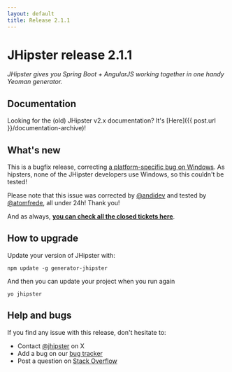 ```yaml
---
layout: default
title: Release 2.1.1
---
```


JHipster release 2.1.1
==================

*JHipster gives you Spring Boot + AngularJS working together in one handy Yeoman generator.*

Documentation
----------

Looking for the (old) JHipster v2.x documentation? It's [Here]({{ post.url }}/documentation-archive)!

What's new
----------

This is a bugfix release, correcting [a platform-specific bug on Windows](https://github.com/jhipster/generator-jhipster/issues/1058). As hipsters, none of the JHipster developers use Windows, so this couldn't be tested!

Please note that this issue was corrected by [@andidev](https://github.com/andidev) and tested by [@atomfrede](https://github.com/atomfrede), all under 24h! Thank you!

And as always, __[you can check all the closed tickets here](https://github.com/jhipster/generator-jhipster/issues?q=milestone%3A2.1.1+is%3Aclosed)__.

How to upgrade
------------

Update your version of JHipster with:

```
npm update -g generator-jhipster
```

And then you can update your project when you run again

```
yo jhipster
```

Help and bugs
--------------

If you find any issue with this release, don't hesitate to:

- Contact [@jhipster](https://twitter.com/jhipster) on X
- Add a bug on our [bug tracker](https://github.com/jhipster/generator-jhipster/issues?state=open)
- Post a question on [Stack Overflow](http://stackoverflow.com/tags/jhipster/info)
